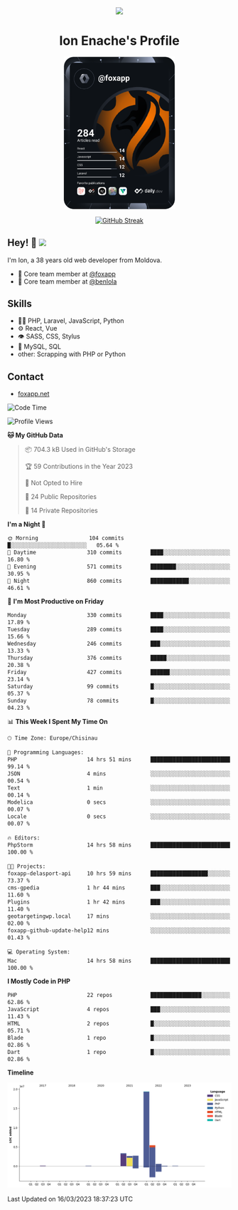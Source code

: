 <div id="header" align="center">
  <img src="https://media.giphy.com/media/M9gbBd9nbDrOTu1Mqx/giphy.gif" width="100"/>
	<h1>Ion Enache's Profile</h1>
</div>
<div align="center">
	<a href="https://app.daily.dev/foxapp"><img src="https://github.com/foxapp/foxapp/blob/master/devcard.svg" width="250" alt="Ion Enache's Dev Card"/></a>
</div>


<div align="center">
	
[![GitHub Streak](http://github-readme-streak-stats.herokuapp.com?user=foxapp&hide_border=true&date_format=M%20j%5B%2C%20Y%5D)](https://git.io/streak-stats)
	
</div>


## Hey! 👋 <img src="https://media.giphy.com/media/hvRJCLFzcasrR4ia7z/giphy.gif" width="30px"/>
I'm Ion, a 38 years old web developer from Moldova.


- 👥 Core team member at [@foxapp](https://github.com/foxapp)
- 👥 Core team member at [@benlola](https://github.com/benlola)

## Skills
- 👨‍💻 PHP, Laravel, JavaScript, Python
- ⚙️ React, Vue
- 👁️ SASS, CSS, Stylus
- 💽 MySQL, SQL
- other: Scrapping with PHP or Python

## Contact
- [foxapp.net](https://www.foxapp.net)

<!--START_SECTION:waka-->
![Code Time](http://img.shields.io/badge/Code%20Time-1%2C260%20hrs%2044%20mins-blue)

![Profile Views](http://img.shields.io/badge/Profile%20Views-1-blue)

**🐱 My GitHub Data** 

> 📦 704.3 kB Used in GitHub's Storage 
 > 
> 🏆 59 Contributions in the Year 2023
 > 
> 🚫 Not Opted to Hire
 > 
> 📜 24 Public Repositories 
 > 
> 🔑 14 Private Repositories 
 > 
**I'm a Night 🦉** 

```text
🌞 Morning                104 commits         █░░░░░░░░░░░░░░░░░░░░░░░░   05.64 % 
🌆 Daytime                310 commits         ████░░░░░░░░░░░░░░░░░░░░░   16.80 % 
🌃 Evening                571 commits         ████████░░░░░░░░░░░░░░░░░   30.95 % 
🌙 Night                  860 commits         ████████████░░░░░░░░░░░░░   46.61 % 
```
📅 **I'm Most Productive on Friday** 

```text
Monday                   330 commits         ████░░░░░░░░░░░░░░░░░░░░░   17.89 % 
Tuesday                  289 commits         ████░░░░░░░░░░░░░░░░░░░░░   15.66 % 
Wednesday                246 commits         ███░░░░░░░░░░░░░░░░░░░░░░   13.33 % 
Thursday                 376 commits         █████░░░░░░░░░░░░░░░░░░░░   20.38 % 
Friday                   427 commits         ██████░░░░░░░░░░░░░░░░░░░   23.14 % 
Saturday                 99 commits          █░░░░░░░░░░░░░░░░░░░░░░░░   05.37 % 
Sunday                   78 commits          █░░░░░░░░░░░░░░░░░░░░░░░░   04.23 % 
```


📊 **This Week I Spent My Time On** 

```text
🕑︎ Time Zone: Europe/Chisinau

💬 Programming Languages: 
PHP                      14 hrs 51 mins      █████████████████████████   99.14 % 
JSON                     4 mins              ░░░░░░░░░░░░░░░░░░░░░░░░░   00.54 % 
Text                     1 min               ░░░░░░░░░░░░░░░░░░░░░░░░░   00.14 % 
Modelica                 0 secs              ░░░░░░░░░░░░░░░░░░░░░░░░░   00.07 % 
Locale                   0 secs              ░░░░░░░░░░░░░░░░░░░░░░░░░   00.07 % 

🔥 Editors: 
PhpStorm                 14 hrs 58 mins      █████████████████████████   100.00 % 

🐱‍💻 Projects: 
foxapp-delasport-api     10 hrs 59 mins      ██████████████████░░░░░░░   73.37 % 
cms-gpedia               1 hr 44 mins        ███░░░░░░░░░░░░░░░░░░░░░░   11.60 % 
Plugins                  1 hr 42 mins        ███░░░░░░░░░░░░░░░░░░░░░░   11.40 % 
geotargetingwp.local     17 mins             ░░░░░░░░░░░░░░░░░░░░░░░░░   02.00 % 
foxapp-github-update-help12 mins             ░░░░░░░░░░░░░░░░░░░░░░░░░   01.43 % 

💻 Operating System: 
Mac                      14 hrs 58 mins      █████████████████████████   100.00 % 
```

**I Mostly Code in PHP** 

```text
PHP                      22 repos            ████████████████░░░░░░░░░   62.86 % 
JavaScript               4 repos             ███░░░░░░░░░░░░░░░░░░░░░░   11.43 % 
HTML                     2 repos             █░░░░░░░░░░░░░░░░░░░░░░░░   05.71 % 
Blade                    1 repo              █░░░░░░░░░░░░░░░░░░░░░░░░   02.86 % 
Dart                     1 repo              █░░░░░░░░░░░░░░░░░░░░░░░░   02.86 % 
```



**Timeline**

![Lines of Code chart](https://raw.githubusercontent.com/foxapp/foxapp/master/assets/bar_graph.png)


 Last Updated on 16/03/2023 18:37:23 UTC
<!--END_SECTION:waka-->
